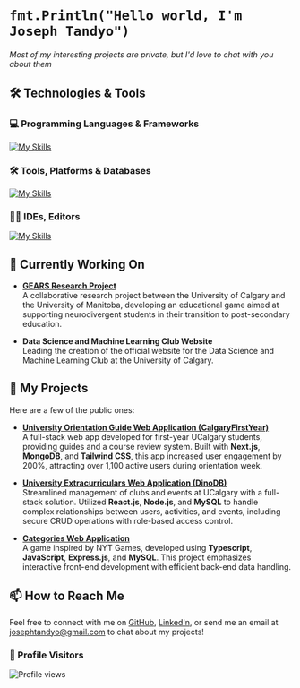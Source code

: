 # `fmt.Println("Hello world, I'm Joseph Tandyo")`

_Most of my interesting projects are private, but I'd love to chat with you about them_

## 🛠️ Technologies & Tools

### 💻 Programming Languages & Frameworks
[![My Skills](https://skillicons.dev/icons?i=js,html,css,c,cs,cpp,ts,express,nextjs,nodejs,react,tailwind,bootstrap,java,py,haskell,discordjs,bots)](https://skillicons.dev)

### 🛠️ Tools, Platforms & Databases
[![My Skills](https://skillicons.dev/icons?i=git,github,linux,mongodb,mysql,postman,vercel,raspberrypi,cloudflare,npm,bash)](https://skillicons.dev)

### 🧑‍💻 IDEs, Editors
[![My Skills](https://skillicons.dev/icons?i=eclipse,idea,pycharm,vscode,replit)](https://skillicons.dev)

## 🔧 Currently Working On

- **[GEARS Research Project](https://sites.google.com/view/gears-game/)**  
  A collaborative research project between the University of Calgary and the University of Manitoba, developing an educational game aimed at supporting neurodivergent students in their transition to post-secondary education.
  
- **Data Science and Machine Learning Club Website**  
  Leading the creation of the official website for the Data Science and Machine Learning Club at the University of Calgary.
  
## 🚀 My Projects
Here are a few of the public ones:
- **[University Orientation Guide Web Application (CalgaryFirstYear)](https://www.calgaryfirstyear.com/)**  
  A full-stack web app developed for first-year UCalgary students, providing guides and a course review system. Built with **Next.js**, **MongoDB**, and **Tailwind CSS**, this app increased user engagement by 200%, attracting over 1,100 active users during orientation week.
  
- **[University Extracurriculars Web Application (DinoDB)](#)**  
  Streamlined management of clubs and events at UCalgary with a full-stack solution. Utilized **React.js**, **Node.js**, and **MySQL** to handle complex relationships between users, activities, and events, including secure CRUD operations with role-based access control.
  
- **[Categories Web Application](#)**  
  A game inspired by NYT Games, developed using **Typescript**, **JavaScript**, **Express.js**, and **MySQL**. This project emphasizes interactive front-end development with efficient back-end data handling.

## 📫 How to Reach Me

Feel free to connect with me on [GitHub](https://github.com/your-github-username), [LinkedIn](https://linkedin.com/in/your-profile), or send me an email at [josephtandyo@gmail.com](mailto:josephtandyo@gmail.com) to chat about my projects!

### 👀 Profile Visitors
![Profile views](https://komarev.com/ghpvc/?username=josephtandyo&style=flat-square)

<!--
**josephtandyo/josephtandyo** is a ✨ _special_ ✨ repository because its `README.md` (this file) appears on your GitHub profile.

Here are some ideas to get you started:

- 🔭 I’m currently working on ...
- 🌱 I’m currently learning ...
- 👯 I’m looking to collaborate on ...
- 🤔 I’m looking for help with ...
- 💬 Ask me about ...
- 📫 How to reach me: ...
- 😄 Pronouns: ...
- ⚡ Fun fact: ...
-->
